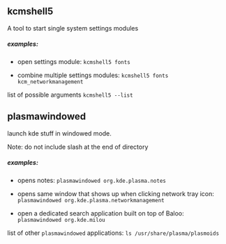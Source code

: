 ## kcmshell5

A tool to start single system settings modules

##### examples:

* open settings module:
 `kcmshell5 fonts`

* combine multiple settings modules:
 `kcmshell5 fonts kcm_networkmanagement`

list of possible arguments
 `kcmshell5 --list`

## plasmawindowed

launch kde stuff in windowed mode.

Note: do not include slash at the end of directory

##### examples:

* opens notes:
 `plasmawindowed org.kde.plasma.notes`

* opens same window that shows up when clicking network tray icon:
 `plasmawindowed org.kde.plasma.networkmanagement`

* open a dedicated search application built on top of Baloo:
 `plasmawindowed org.kde.milou`

list of other `plasmawindowed` applications:
 `ls /usr/share/plasma/plasmoids`
